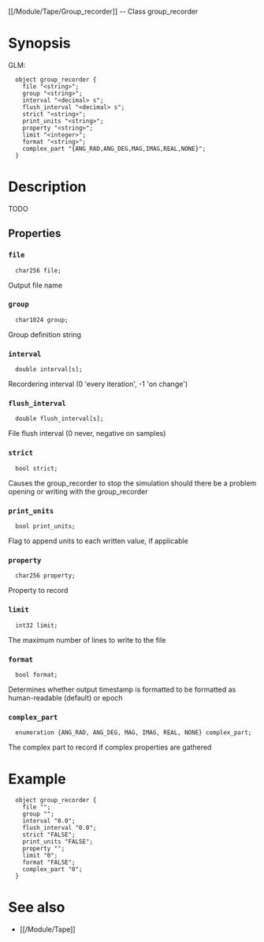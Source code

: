 [[/Module/Tape/Group_recorder]] -- Class group_recorder

# Synopsis

GLM:

~~~
  object group_recorder {
    file "<string>";
    group "<string>";
    interval "<decimal> s";
    flush_interval "<decimal> s";
    strict "<string>";
    print_units "<string>";
    property "<string>";
    limit "<integer>";
    format "<string>";
    complex_part "{ANG_RAD,ANG_DEG,MAG,IMAG,REAL,NONE}";
  }
~~~

# Description

TODO

## Properties

### `file`
~~~
  char256 file;
~~~

Output file name

### `group`
~~~
  char1024 group;
~~~

Group definition string

### `interval`
~~~
  double interval[s];
~~~

Recordering interval (0 'every iteration', -1 'on change')

### `flush_interval`
~~~
  double flush_interval[s];
~~~

File flush interval (0 never, negative on samples)

### `strict`
~~~
  bool strict;
~~~

Causes the group_recorder to stop the simulation should there be a problem opening or writing with the group_recorder

### `print_units`
~~~
  bool print_units;
~~~

Flag to append units to each written value, if applicable

### `property`
~~~
  char256 property;
~~~

Property to record

### `limit`
~~~
  int32 limit;
~~~

The maximum number of lines to write to the file

### `format`
~~~
  bool format;
~~~

Determines whether output timestamp is formatted to be formatted as human-readable (default) or epoch

### `complex_part`
~~~
  enumeration {ANG_RAD, ANG_DEG, MAG, IMAG, REAL, NONE} complex_part;
~~~

The complex part to record if complex properties are gathered

# Example

~~~
  object group_recorder {
    file "";
    group "";
    interval "0.0";
    flush_interval "0.0";
    strict "FALSE";
    print_units "FALSE";
    property "";
    limit "0";
    format "FALSE";
    complex_part "0";
  }
~~~

# See also
* [[/Module/Tape]]

